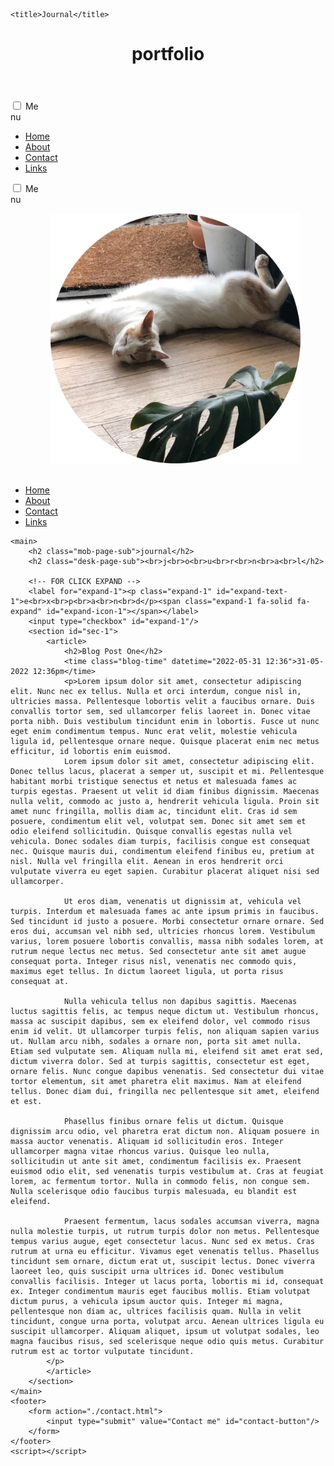 <!DOCTYPE html>
<html lang="en">
<head>
    <meta charset="UTF-8">
    <meta http-equiv="X-UA-Compatible" content="IE=edge">
    <meta name="viewport" content="width=device-width, initial-scale=1.0">
    <link rel="stylesheet" href="./style.css">
    <!-- FONTS -->
    <link rel="preconnect" href="https://fonts.googleapis.com">
    <link rel="preconnect" href="https://fonts.gstatic.com" crossorigin>
    <link href="https://fonts.googleapis.com/css2?family=Unica+One&display=swap" rel="stylesheet">
    <link rel="preconnect" href="https://fonts.googleapis.com">
    <link rel="preconnect" href="https://fonts.gstatic.com" crossorigin>
    <link href="https://fonts.googleapis.com/css2?family=Dela+Gothic+One&display=swap" rel="stylesheet">
    <link rel="preconnect" href="https://fonts.googleapis.com">
    <link rel="preconnect" href="https://fonts.gstatic.com" crossorigin>
    <link href="https://fonts.googleapis.com/css2?family=Karla&display=swap" rel="stylesheet">
    <link rel="preconnect" href="https://fonts.googleapis.com">
    <link rel="preconnect" href="https://fonts.gstatic.com" crossorigin>
    <link href="https://fonts.googleapis.com/css2?family=Eczar:wght@700&display=swap" rel="stylesheet">
    <link rel="preconnect" href="https://fonts.googleapis.com">
    <link rel="preconnect" href="https://fonts.gstatic.com" crossorigin>
    <link href="https://fonts.googleapis.com/css2?family=Rammetto+One&display=swap" rel="stylesheet">
    <link rel="preconnect" href="https://fonts.googleapis.com">
    <link rel="preconnect" href="https://fonts.gstatic.com" crossorigin>
    <link href="https://fonts.googleapis.com/css2?family=Cousine:wght@700&display=swap" rel="stylesheet">
    <!-- FONT-AWESOME ICONS -->
    <link rel="stylesheet" href="https://cdnjs.cloudflare.com/ajax/libs/font-awesome/6.1.1/css/all.min.css" integrity="sha512-KfkfwYDsLkIlwQp6LFnl8zNdLGxu9YAA1QvwINks4PhcElQSvqcyVLLD9aMhXd13uQjoXtEKNosOWaZqXgel0g==" crossorigin="anonymous" referrerpolicy="no-referrer" />

    <title>Journal</title>
</head>
<body>
    <header>
        <h1>portfolio</h1>
        <div id="head-square"></div>
        <div id="head-circle"></div>
    </header>
    <!-- MOBILE MENU -->
    <nav id="nav-mob">
        <input type="checkbox" id="show">
        <label for="show"><span class="fa-solid fa-bars" id="nav-icon-mob"></span></label>
        <label for="show"><span id="nav-icon-desk">Me<br>nu</span></label>
        <span id="nav-links-mob">
            <ul id="nav-list">
                <li id="home-li"><a href="#">Home</a></li>
                <li id="about-li"><a href="#">About</a></li>
                <li id="contact-li"><a href="#">Contact</a></li>
                <li id="links-li"><a href="#">Links</a></li>
            </ul>
        </span>
    </nav>
    <!-- DESKTOP MENU -->
    <input type="checkbox" id="menu-button">
    <label for="menu-button" id="menu-text">Me<br>nu<br><span class="fa-solid fa-arrows-alt-h" id="arrow"></span></label>
    <nav id="nav-cont">
        <ul id="nav-list">
            <figure>
                <img id="portrait" src="./img/archie.png" alt="Portrait">
            </figure>
            <br/>
            <li id="home-li"><a href="#">Home</a></li>
            <li id="about-li"><a href="#">About</a></li>
            <li id="contact-li"><a href="#">Contact</a></li>
            <li id="links-li"><a href="#">Links</a></li>
        </ul>
    </nav>

    <main>
        <h2 class="mob-page-sub">journal</h2>
        <h2 class="desk-page-sub"><br>j<br>o<br>u<br>r<br>n<br>a<br>l</h2>

        <!-- FOR CLICK EXPAND -->
        <label for="expand-1"><p class="expand-1" id="expand-text-1">e<br>x<br>p<br>a<br>n<br>d</p><span class="expand-1 fa-solid fa-expand" id="expand-icon-1"></span></label>
        <input type="checkbox" id="expand-1"/>
        <section id="sec-1">
            <article>
                <h2>Blog Post One</h2>
                <time class="blog-time" datetime="2022-05-31 12:36">31-05-2022 12:36pm</time>
                <p>Lorem ipsum dolor sit amet, consectetur adipiscing elit. Nunc nec ex tellus. Nulla et orci interdum, congue nisl in, ultricies massa. Pellentesque lobortis velit a faucibus ornare. Duis convallis tortor sem, sed ullamcorper felis laoreet in. Donec vitae porta nibh. Duis vestibulum tincidunt enim in lobortis. Fusce ut nunc eget enim condimentum tempus. Nunc erat velit, molestie vehicula ligula id, pellentesque ornare neque. Quisque placerat enim nec metus efficitur, id lobortis enim euismod.
                Lorem ipsum dolor sit amet, consectetur adipiscing elit. Donec tellus lacus, placerat a semper ut, suscipit et mi. Pellentesque habitant morbi tristique senectus et netus et malesuada fames ac turpis egestas. Praesent ut velit id diam finibus dignissim. Maecenas nulla velit, commodo ac justo a, hendrerit vehicula ligula. Proin sit amet nunc fringilla, mollis diam ac, tincidunt elit. Cras id sem posuere, condimentum elit vel, volutpat sem. Donec sit amet sem et odio eleifend sollicitudin. Quisque convallis egestas nulla vel vehicula. Donec sodales diam turpis, facilisis congue est consequat nec. Quisque mauris dui, condimentum eleifend finibus eu, pretium at nisl. Nulla vel fringilla elit. Aenean in eros hendrerit orci vulputate viverra eu eget sapien. Curabitur placerat aliquet nisi sed ullamcorper.

                Ut eros diam, venenatis ut dignissim at, vehicula vel turpis. Interdum et malesuada fames ac ante ipsum primis in faucibus. Sed tincidunt id justo a posuere. Morbi consectetur ornare ornare. Sed eros dui, accumsan vel nibh sed, ultricies rhoncus lorem. Vestibulum varius, lorem posuere lobortis convallis, massa nibh sodales lorem, at rutrum neque lectus nec metus. Sed consectetur ante sit amet augue consequat porta. Integer risus nisl, venenatis nec commodo quis, maximus eget tellus. In dictum laoreet ligula, ut porta risus consequat at.

                Nulla vehicula tellus non dapibus sagittis. Maecenas luctus sagittis felis, ac tempus neque dictum ut. Vestibulum rhoncus, massa ac suscipit dapibus, sem ex eleifend dolor, vel commodo risus enim id velit. Ut ullamcorper turpis felis, non aliquam sapien varius ut. Nullam arcu nibh, sodales a ornare non, porta sit amet nulla. Etiam sed vulputate sem. Aliquam nulla mi, eleifend sit amet erat sed, dictum viverra dolor. Sed at turpis sagittis, consectetur est eget, ornare felis. Nunc congue dapibus venenatis. Sed consectetur dui vitae tortor elementum, sit amet pharetra elit maximus. Nam at eleifend tellus. Donec diam dui, fringilla nec pellentesque sit amet, eleifend et est.

                Phasellus finibus ornare felis ut dictum. Quisque dignissim arcu odio, vel pharetra erat dictum non. Aliquam posuere in massa auctor venenatis. Aliquam id sollicitudin eros. Integer ullamcorper magna vitae rhoncus varius. Quisque leo nulla, sollicitudin ut ante sit amet, condimentum facilisis ex. Praesent euismod odio elit, sed venenatis turpis vestibulum at. Cras at feugiat lorem, ac fermentum tortor. Nulla in commodo felis, non congue sem. Nulla scelerisque odio faucibus turpis malesuada, eu blandit est eleifend.

                Praesent fermentum, lacus sodales accumsan viverra, magna nulla molestie turpis, ut rutrum turpis dolor non metus. Pellentesque tempus varius augue, eget consectetur lacus. Nunc sed ex metus. Cras rutrum at urna eu efficitur. Vivamus eget venenatis tellus. Phasellus tincidunt sem ornare, dictum erat ut, suscipit lectus. Donec viverra laoreet leo, quis suscipit urna ultrices id. Donec vestibulum convallis facilisis. Integer ut lacus porta, lobortis mi id, consequat ex. Integer condimentum mauris eget faucibus mollis. Etiam volutpat dictum purus, a vehicula ipsum auctor quis. Integer mi magna, pellentesque non diam ac, ultrices facilisis quam. Nulla in velit tincidunt, congue urna porta, volutpat arcu. Aenean ultrices ligula eu suscipit ullamcorper. Aliquam aliquet, ipsum ut volutpat sodales, leo magna faucibus risus, sed scelerisque neque odio quis metus. Curabitur rutrum est ac tortor vulputate tincidunt.
            </p>
            </article>
        </section>
    </main>
    <footer>
        <form action="./contact.html">
            <input type="submit" value="Contact me" id="contact-button"/>
        </form>
    </footer>
    <script></script>
</body>
</html>